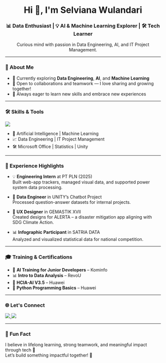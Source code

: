 <h1 align="center">Hi 👋, I'm Selviana Wulandari</h1>
<h3 align="center">📊 Data Enthusiast | 💡 AI & Machine Learning Explorer | 🛠️ Tech Learner</h3>

<p align="center">
  Curious mind with passion in Data Engineering, AI, and IT Project Management.
</p>

---

### 🧠 About Me

- 🌱 Currently exploring **Data Engineering**, **AI**, and **Machine Learning**
- 🤝 Open to collaborations and teamwork — I love sharing and growing together!
- 🚀 Always eager to learn new skills and embrace new experiences

---

### 🛠️ Skills & Tools

<p align="left">
  <img src="https://skillicons.dev/icons?i=python,html,css,flutter,dart,github,canva,vscode,git" />
</p>

- 🧠 Artificial Intelligence | Machine Learning  
- 📈 Data Engineering | IT Project Management  
- 🛠️ Microsoft Office | Statistics | Unity  

---

### 💼 Experience Highlights

- 💡 **Engineering Intern** at PT PLN (2025)  
  Built web-app trackers, managed visual data, and supported power system data processing.

- 💬 **Data Engineer** in UNITY’s Chatbot Project  
  Processed question-answer datasets for internal projects.

- 🎨 **UX Designer** in GEMASTIK XVII  
  Created designs for ALERTA – a disaster mitigation app aligning with SDG Climate Action.

- 📊 **Infographic Participant** in SATRIA DATA  
  Analyzed and visualized statistical data for national competition.

---

### 🎓 Training & Certifications

- 🤖 **AI Training for Junior Developers** – Kominfo  
- 📊 **Intro to Data Analysis** – RevoU  
- 🧠 **HCIA-AI V3.5** – Huawei  
- 🐍 **Python Programming Basics** – Huawei  

---

### 🌐 Let's Connect

<p align="left">
  <a href="https://www.linkedin.com/in/selviana-wulandari" target="_blank">
    <img src="https://img.shields.io/badge/LinkedIn-%230077B5.svg?style=for-the-badge&logo=linkedin&logoColor=white" />
  </a>
  <a href="mailto:selviwulandariana@gmail.com" target="_blank">
    <img src="https://img.shields.io/badge/Gmail-D14836?style=for-the-badge&logo=gmail&logoColor=white" />
  </a>
</p>

---

### 💬 Fun Fact
I believe in lifelong learning, strong teamwork, and meaningful impact through tech 💫  
Let’s build something impactful together! 🚀

